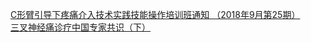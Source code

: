   
[C形臂引导下疼痛介入技术实践技能操作培训班通知 （2018年9月第25期）](http://www.dianyue.me/archives/990/k1ofj4ejj6mx7brz/)  
[三叉神经痛诊疗中国专家共识（下）](http://www.dianyue.me/archives/024/g5yur9sbpw2f5jkg/)